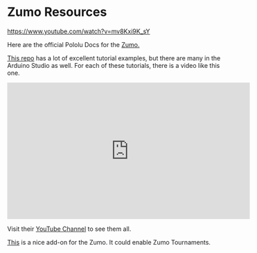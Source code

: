 # Zumo Resources

<https://www.youtube.com/watch?v=mv8Kxi9K_sY>


Here are the official Pololu Docs for the [Zumo.](https://pololu.github.io/zumo-32u4-arduino-library/)

[This repo](https://github.com/pvcraven/zumo_32u4_examples) has a lot of excellent tutorial examples, but there are many in the Arduino Studio as well. For each of these tutorials, there is a video like this one.

<iframe width="560" height="315" src="https://www.youtube.com/embed/mv8Kxi9K_sY" title="YouTube video player" frameborder="0" allow="accelerometer; autoplay; clipboard-write; encrypted-media; gyroscope; picture-in-picture" allowfullscreen></iframe>

Visit their [YouTube Channel](https://www.youtube.com/results?search_query=Professor+Craven+zumo) to see them all.

[This](https://github.com/BrandeisMakerLab/Robotics_ZumoAutomation/) is a nice add-on for the Zumo. It could enable Zumo Tournaments.
